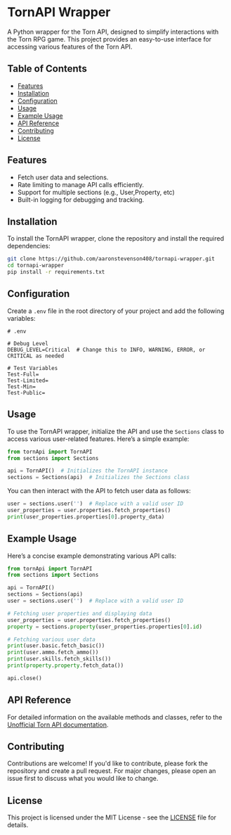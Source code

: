 # TornAPI Wrapper

A Python wrapper for the Torn API, designed to simplify interactions with the Torn RPG game. This project provides an easy-to-use interface for accessing various features of the Torn API.

## Table of Contents

- [Features](#features)
- [Installation](#installation)
- [Configuration](#Configuration)
- [Usage](#usage)
- [Example Usage](#example-usage)
- [API Reference](#api-reference)
- [Contributing](#contributing)
- [License](#license)

## Features

- Fetch user data and selections.
- Rate limiting to manage API calls efficiently.
- Support for multiple sections (e.g., User,Property, etc)
- Built-in logging for debugging and tracking.

## Installation

To install the TornAPI wrapper, clone the repository and install the required dependencies:

```bash
git clone https://github.com/aaronstevenson408/tornapi-wrapper.git
cd tornapi-wrapper
pip install -r requirements.txt
```
## Configuration

Create a `.env` file in the root directory of your project and add the following variables:

```plaintext
# .env

# Debug Level
DEBUG_LEVEL=Critical  # Change this to INFO, WARNING, ERROR, or CRITICAL as needed

# Test Variables
Test-Full=
Test-Limited=
Test-Min=
Test-Public=
```

## Usage

To use the TornAPI wrapper, initialize the API and use the `Sections` class to access various user-related features. Here’s a simple example:

```python
from tornApi import TornAPI
from sections import Sections

api = TornAPI()  # Initializes the TornAPI instance
sections = Sections(api)  # Initializes the Sections class
```

You can then interact with the API to fetch user data as follows:

```python
user = sections.user('')  # Replace with a valid user ID
user_properties = user.properties.fetch_properties()
print(user_properties.properties[0].property_data)
```

## Example Usage

Here’s a concise example demonstrating various API calls:

```python
from tornApi import TornAPI
from sections import Sections

api = TornAPI()
sections = Sections(api)
user = sections.user('')  # Replace with a valid user ID

# Fetching user properties and displaying data
user_properties = user.properties.fetch_properties()
property = sections.property(user_properties.properties[0].id)

# Fetching various user data
print(user.basic.fetch_basic())
print(user.ammo.fetch_ammo())
print(user.skills.fetch_skills())
print(property.property.fetch_data())

api.close()
```

## API Reference

For detailed information on the available methods and classes, refer to the [Unofficial Torn API documentation](https://tornapi.tornplayground.eu/user/properties).

## Contributing

Contributions are welcome! If you'd like to contribute, please fork the repository and create a pull request. For major changes, please open an issue first to discuss what you would like to change.

## License

This project is licensed under the MIT License - see the [LICENSE](LICENSE) file for details.
```